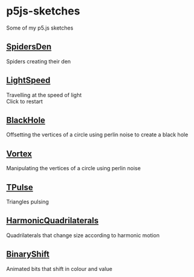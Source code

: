 # p5js-sketches
Some of my p5.js sketches 

## [SpidersDen](https://amriarshad.github.io/p5js-sketches/src/SpidersDen/index)
Spiders creating their den

## [LightSpeed](https://amriarshad.github.io/p5js-sketches/src/LightSpeed/index)
Travelling at the speed of light  
Click to restart

## [BlackHole](https://amriarshad.github.io/p5js-sketches/src/BlackHole/index)
Offsetting the vertices of a circle using perlin noise to create a black hole

## [Vortex](https://amriarshad.github.io/p5js-sketches/src/Vortex/index)
Manipulating the vertices of a circle using perlin noise

## [TPulse](https://amriarshad.github.io/p5js-sketches/src/TPulse/index)
Triangles pulsing

## [HarmonicQuadrilaterals](https://amriarshad.github.io/p5js-sketches/src/HarmonicQuadrilaterals/index)
Quadrilaterals that change size according to harmonic motion

## [BinaryShift](https://amriarshad.github.io/p5js-sketches/src/BinaryShift/index)
Animated bits that shift in colour and value